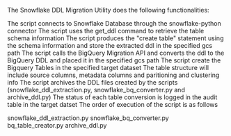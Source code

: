 The Snowflake DDL Migration Utility does the following functionalities:

The script connects to Snowflake Database through the snowflake-python connector
The script uses the get_ddl command to retrieve the table schema information
The script produces the "create table" statement using the schema information and store the extracted ddl in the specified gcs path
The script calls the BigQuery Migration API and converts the ddl to the BigQuery DDL and placed it in the specified gcs path
The script create the Bigquery Tables in the specified target dataset
The table structure will include source columns, metadata columns and paritioning and clustering info
The script archives the DDL files created by the scripts (snowflake_ddl_extraction.py, snowflake_bq_converter.py and archive_ddl.py)
The status of each table conversion is logged in the audit table in the target datset
The order of execution of the script is as follows

snowflake_ddl_extraction.py
snowflake_bq_converter.py
bq_table_creator.py
archive_ddl.py
